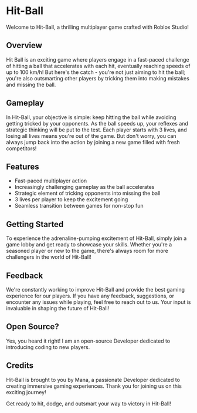 # Hit-Ball

Welcome to Hit-Ball, a thrilling multiplayer game crafted with Roblox Studio!

## Overview
Hit Ball is an exciting game where players engage in a fast-paced challenge of hitting a ball that accelerates with each hit, eventually reaching speeds of up to 100 km/h! But here's the catch - you're not just aiming to hit the ball; you're also outsmarting other players by tricking them into making mistakes and missing the ball.

## Gameplay
In Hit-Ball, your objective is simple: keep hitting the ball while avoiding getting tricked by your opponents. As the ball speeds up, your reflexes and strategic thinking will be put to the test. Each player starts with 3 lives, and losing all lives means you're out of the game. But don't worry, you can always jump back into the action by joining a new game filled with fresh competitors!

## Features
- Fast-paced multiplayer action
- Increasingly challenging gameplay as the ball accelerates
- Strategic element of tricking opponents into missing the ball
- 3 lives per player to keep the excitement going
- Seamless transition between games for non-stop fun

## Getting Started
To experience the adrenaline-pumping excitement of Hit-Ball, simply join a game lobby and get ready to showcase your skills. Whether you're a seasoned player or new to the game, there's always room for more challengers in the world of Hit-Ball!

## Feedback
We're constantly working to improve Hit-Ball and provide the best gaming experience for our players. If you have any feedback, suggestions, or encounter any issues while playing, feel free to reach out to us. Your input is invaluable in shaping the future of Hit-Ball!

## Open Source?
Yes, you heard it right! I am an open-source Developer dedicated to introducing coding to new players.

## Credits
Hit-Ball is brought to you by Mana, a passionate Developer dedicated to creating immersive gaming experiences. Thank you for joining us on this exciting journey!

Get ready to hit, dodge, and outsmart your way to victory in Hit-Ball!

